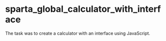# sparta_global_calculator_with_interface
The task was to create a calculator with an interface using JavaScript.
